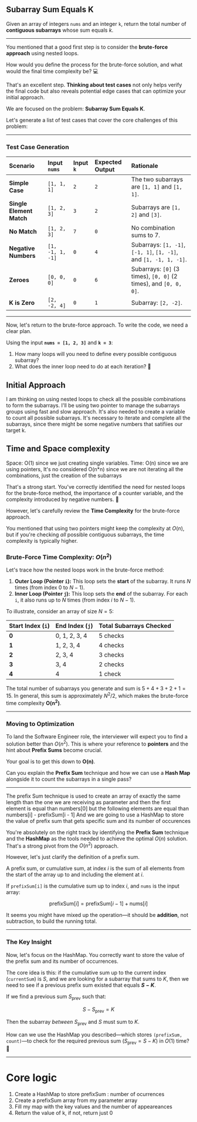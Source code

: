 ## Subarray Sum Equals K

Given an array of integers `nums` and an integer `k`, return the total number of **contiguous subarrays** whose sum equals $k$.

---

You mentioned that a good first step is to consider the **brute-force approach** using nested loops.

How would you define the process for the brute-force solution, and what would the final time complexity be? 💻

That's an excellent step. **Thinking about test cases** not only helps verify the final code but also reveals potential edge cases that can optimize your initial approach.

We are focused on the problem: **Subarray Sum Equals K**.

Let's generate a list of test cases that cover the core challenges of this problem:

---

### Test Case Generation

| Scenario | Input `nums` | Input `k` | Expected Output | Rationale |
| :--- | :--- | :--- | :--- | :--- |
| **Simple Case** | `[1, 1, 1]` | `2` | `2` | The two subarrays are `[1, 1]` and `[1, 1]`. |
| **Single Element Match** | `[1, 2, 3]` | `3` | `2` | Subarrays are `[1, 2]` and `[3]`. |
| **No Match** | `[1, 2, 3]` | `7` | `0` | No combination sums to 7. |
| **Negative Numbers** | `[1, -1, 1, -1]` | `0` | `4` | Subarrays: `[1, -1]`, `[-1, 1]`, `[1, -1]`, and `[1, -1, 1, -1]`. |
| **Zeroes** | `[0, 0, 0]` | `0` | `6` | Subarrays: `[0]` (3 times), `[0, 0]` (2 times), and `[0, 0, 0]`. |
| **K is Zero** | `[2, -2, 4]` | `0` | `1` | Subarray: `[2, -2]`. |

---

Now, let's return to the brute-force approach. To write the code, we need a clear plan.

Using the input **`nums = [1, 2, 3]`** and **`k = 3`**:

1.  How many loops will you need to define every possible contiguous subarray?
2.  What does the inner loop need to do at each iteration? 🧠

## Initial Approach

I am thinking on using nested loops to check all the possible combinations to form the subarrays. I'll be using two pointer to manage the subarrays groups using fast and slow approach. It's also needed to create a variable to count all possible subarrays. It's necessary to iterate and complete all the subarrays, since there might be some negative numbers that satifiies our target k. 

## Time and Space complexity
Space: O(1) since we just creating single variables.
Time: O(n) since we are using pointers, It's no considered O(n*n) since we are not iterating all the combinations, just the creation of the subarrays

That's a strong start. You've correctly identified the need for nested loops for the brute-force method, the importance of a counter variable, and the complexity introduced by negative numbers. 🧠

However, let's carefully review the **Time Complexity** for the brute-force approach.

You mentioned that using two pointers might keep the complexity at $O(n)$, but if you're checking *all* possible contiguous subarrays, the time complexity is typically higher.

### Brute-Force Time Complexity: $O(n^2)$

Let's trace how the nested loops work in the brute-force method:

1.  **Outer Loop (Pointer `i`):** This loop sets the **start** of the subarray. It runs $N$ times (from index 0 to $N-1$).
2.  **Inner Loop (Pointer `j`):** This loop sets the **end** of the subarray. For each `i`, it also runs up to $N$ times (from index $i$ to $N-1$).

To illustrate, consider an array of size $N=5$:

| Start Index (`i`) | End Index (`j`) | Total Subarrays Checked |
| :--- | :--- | :--- |
| **0** | 0, 1, 2, 3, 4 | 5 checks |
| **1** | 1, 2, 3, 4 | 4 checks |
| **2** | 2, 3, 4 | 3 checks |
| **3** | 3, 4 | 2 checks |
| **4** | 4 | 1 check |

The total number of subarrays you generate and sum is $5 + 4 + 3 + 2 + 1 = 15$. In general, this sum is approximately $N^2/2$, which makes the brute-force time complexity $\mathbf{O(n^2)}$.

---

### Moving to Optimization

To land the Software Engineer role, the interviewer will expect you to find a solution better than $O(n^2)$. This is where your reference to **pointers** and the hint about **Prefix Sums** become crucial.

Your goal is to get this down to $\mathbf{O(n)}$.

Can you explain the **Prefix Sum** technique and how we can use a **Hash Map** alongside it to count the subarrays in a single pass?

---

The prefix Sum technique is used to create an array of exactly the same length than the one we are receiving as parameter and then the first element is equal than numbers[0] but the following elements are equal than numbers[i] - prefixSum[i - 1]
And we are going to use a HashMap to store the value of prefix sum that gets specific sum and its number of occurences

You're absolutely on the right track by identifying the **Prefix Sum** technique and the **HashMap** as the tools needed to achieve the optimal $O(n)$ solution. That's a strong pivot from the $O(n^2)$ approach.

However, let's just clarify the definition of a prefix sum.

A prefix sum, or cumulative sum, at index $i$ is the sum of all elements from the start of the array up to and including the element at $i$.

If `prefixSum[i]` is the cumulative sum up to index $i$, and `nums` is the input array:

$$\text{prefixSum}[i] = \text{prefixSum}[i-1] + \text{nums}[i]$$

It seems you might have mixed up the operation—it should be **addition**, not subtraction, to build the running total.

***

### The Key Insight

Now, let's focus on the HashMap. You correctly want to store the value of the prefix sum and its number of occurrences.

The core idea is this: if the cumulative sum up to the current index (`currentSum`) is $S$, and we are looking for a subarray that sums to $K$, then we need to see if a previous prefix sum existed that equals **$S - K$**.

If we find a previous sum $S_{\text{prev}}$ such that:

$$S - S_{\text{prev}} = K$$

Then the subarray *between* $S_{\text{prev}}$ and $S$ must sum to $K$.

How can we use the HashMap you described—which stores `(prefixSum, count)`—to check for the required previous sum ($S_{\text{prev}} = S - K$) in $O(1)$ time? 🤔

---

# Core logic

1. Create a HashMap to store prefixSum : number of ocurrences
2. Create a prefixSum array from my parameter array
3. Fill my map with the key values and the number of appeareances
4. Return the value of k, if not, return just 0